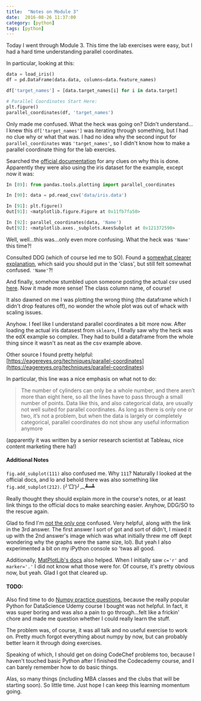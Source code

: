 ```yaml
---
title:  "Notes on Module 3"
date:  2016-08-26 11:37:00
category: [python]
tags: [python]
---
```


Today I went through Module 3. This time the lab exercises were easy, but I had a hard time understanding parallel coordinates.

In particular, looking at this:

```python
data = load_iris()
df = pd.DataFrame(data.data, columns=data.feature_names) 

df['target_names'] = [data.target_names[i] for i in data.target]

# Parallel Coordinates Start Here:
plt.figure()
parallel_coordinates(df, 'target_names')
```

Only made me confused. What the heck was going on? Didn't understand... I knew this `df['target_names']` was iterating through something, but I had no clue why or what that was. I had no idea why the second input for `parallel_coordinates` was `'target_names'`, so I didn't know how to make a parallel coordinate thing for the lab exercies.

Searched the [official documentation](http://pandas.pydata.org/pandas-docs/stable/visualization.html#parallel-coordinates) for any clues on why this is done. Apparently they were also using the iris dataset for the example, except now it was: 

```python
In [89]: from pandas.tools.plotting import parallel_coordinates

In [90]: data = pd.read_csv('data/iris.data')

In [91]: plt.figure()
Out[91]: <matplotlib.figure.Figure at 0x11fb7fa50>

In [92]: parallel_coordinates(data, 'Name')
Out[92]: <matplotlib.axes._subplots.AxesSubplot at 0x121372590>
```

Well, well...this was...only even more confusing. What the heck was `'Name'` this time?!

Consulted DDG (which of course led me to SO). Found a [somewhat clearer explanation](https://stackoverflow.com/questions/38103738/plotting-parallel-coordinates-in-pandas-python/38104166), which said you should put in the 'class', but still felt somewhat confused. `'Name'`?!

And finally, somehow stumbled upon someone posting the actual csv used [here](https://raw.githubusercontent.com/pydata/pandas/master/pandas/tests/data/iris.csv). Now it made more sense! The class column name, of course! 

It also dawned on me I was plotting the wrong thing (the dataframe which I didn't drop features off), no wonder the whole plot was out of whack with scaling issues.

Anyhow. I feel like I understand parallel coordinates a bit more now. After loading the actual iris datasest from `sklearn`, I finally saw why the heck was the edX example so complex. They had to build a dataframe from the whole thing since it wasn't as neat as the csv example above.

Other source I found pretty helpful: [https://eagereyes.org/techniques/parallel-coordinates](https://eagereyes.org/techniques/parallel-coordinates) 

In particular, this line was a nice emphasis on what not to do:

>The number of cylinders can only be a whole number, and there aren’t more than eight here, so all the lines have to pass through a small number of points. Data like this, and also categorical data, are usually not well suited for parallel coordinates. As long as there is only one or two, it’s not a problem, but when the data is largely or completely categorical, parallel coordinates do not show any useful information anymore

(apparently it was written by a senior research scientist at Tableau, nice content marketing there ha!)

#### Additional Notes

`fig.add_subplot(111)` also confused me. Why `111`? Naturally I looked at the official docs, and lo and behold there was also something like `fig.add_subplot(212)`. (╯‵□′)╯︵┻━┻

Really thought they should explain more in the course's notes, or at least link things to the official docs to make searching easier. Anyhow, DDG/SO to the rescue again.

Glad to find I'm [not the only one](https://stackoverflow.com/questions/3584805/in-matplotlib-what-does-the-argument-mean-in-fig-add-subplot111) confused. Very helpful, along with the link in the 3rd answer. The first answer I sort of got and sort of didn't, I mixed it up with the 2nd answer's image which was what initially threw me off (kept wondering why the graphs were the same size, lol). But yeah I also experimented a bit on my iPython console so 'twas all good.

Additionally, [MatPlotLib's docs](http://matplotlib.org/api/axes_api.html#matplotlib.axes.Axes.scatter) also helped. When I initially saw `c='r'` and `marker='.'` I did not know what those were for. Of course, it's pretty obvious now, but yeah. Glad I got that cleared up.


#### TODO:
Also find time to do [Numpy practice questions](http://www.labri.fr/perso/nrougier/teaching/numpy.100/), because the really popular Python for DataScience Udemy course I bought was not helpful. In fact, it was super boring and was also a pain to go through...felt like a frickin' chore and made me question whether I could really learn the stuff.

The problem was, of course, it was all talk and no useful exercise to work on. Pretty much forgot everything about numpy by now, but can probably better learn it through doing exercises.

Speaking of which, I should get on doing CodeChef problems too, because I haven't touched basic Python after I finished the Codecademy course, and I can barely remember how to do basic things. 

Alas, so many things (including MBA classes and the clubs that will be starting soon). So little time. Just hope I can keep this learning momentum going.
